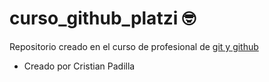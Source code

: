 # curso_github_platzi 🤓
Repositorio creado en el curso de profesional de [git y github](https://platzi.com/cursos/git-github/ "git y github")

* Creado por Cristian Padilla 

